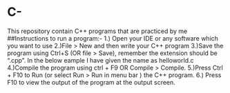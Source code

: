 # C-
This repository contain C++ programs that are practiced by me
##Instructions to run a program:-
1.) Open your IDE or any software which you want to use
2.)File > New  and then write your C++ program
3.)Save the program using Ctrl+S (OR file > Save), remember the extension should be “.cpp”. In the below eample I have given the name as helloworld.c
4.)Compile the program using ctrl + F9 OR Compile > Compile.
5.)Press Ctrl + F10 to Run (or select Run > Run in menu bar ) the  C++ program.
6.) Press F10 to view the output of the program at the output screen.
